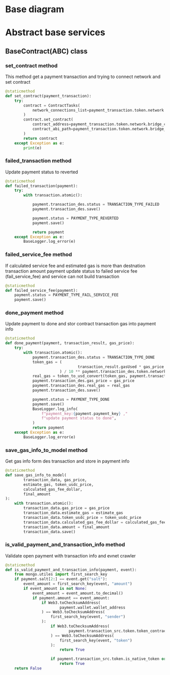 # Base diagram

# Abstract base services

## BaseContract(ABC) class


### set_contract method
This method get a payment transaction and trying to connect network and set contract

```python
@staticmethod
def set_contract(payment_transaction):
    try:
        contract = ContractTasks(
            network_connections_list=payment_transaction.token.network.connections.all()
        )
        contract.set_contract(
            contract_address=payment_transaction.token.network.bridge_contract_address,
            contract_abi_path=payment_transaction.token.network.bridge_contract_abi
        )
        return contract
    except Exception as e:
        print(e)
```
### failed_transaction method
Update payment status to reverted
```python
@staticmethod
def failed_transaction(payment):
    try:
        with transaction.atomic():

            payment.transaction_des.status = TRANSACTION_TYPE_FAILED
            payment.transaction_des.save()

            payment.status = PAYMENT_TYPE_REVERTED
            payment.save()

            return payment
    except Exception as e:
        BaseLogger.log_error(e)
```

### failed_service_fee method
If calculated service fee and estimated gas is more than destnation transaction amount 
payment update status to failed service fee (fail_service_fee)
and service can not build transaction

```python
@staticmethod
def failed_service_fee(payment):
    payment.status = PAYMENT_TYPE_FAIL_SERVICE_FEE
    payment.save()
```

### done_payment method
Update payment to done and stor contract transaction gas into payment info

```python
@staticmethod
def done_payment(payment, transaction_result, gas_price):
    try:
        with transaction.atomic():
            payment.transaction_des.status = TRANSACTION_TYPE_DONE
            token_gas = (
                                transaction_result.gasUsed * gas_price
                        ) / 10 ** payment.transaction_des.token.network.decimal_digits
            real_gas = token_to_usd_convert(token_gas, payment.transaction_des.token.network.symbol)
            payment.transaction_des.gas_price = gas_price
            payment.transaction_des.real_gas = real_gas
            payment.transaction_des.save()

            payment.status = PAYMENT_TYPE_DONE
            payment.save()
            BaseLogger.log_info(
                f"payment_key:{payment.payment_key} ,"
                f"update payment status to done",
            )
            return payment
    except Exception as e:
        BaseLogger.log_error(e)
```
### save_gas_info_to_model method
Get gas info form des transaction and store in payment info
```python
@staticmethod
def save_gas_info_to_model(
        transaction_data, gas_price,
        estimate_gas, token_usdc_price,
        calculated_gas_fee_dollar,
        final_amount
):
    with transaction.atomic():
        transaction_data.gas_price = gas_price
        transaction_data.estimate_gas = estimate_gas
        transaction_data.token_usdc_price = token_usdc_price
        transaction_data.calculated_gas_fee_dollar = calculated_gas_fee_dollar
        transaction_data.amount = final_amount
        transaction_data.save()
```

### is_valid_payment_and_transaction_info method
Validate open payment with transaction info and evnet crawler

```python
@staticmethod
def is_valid_payment_and_transaction_info(payment, event):
    from mongo.utiles import first_search_key
    if payment.salt[2:] == event.get("salt"):
        event_amount = first_search_key(event, "amount")
        if event_amount is not None:
            event_amount = event_amount.to_decimal()
            if payment.amount == event_amount:
                if Web3.toChecksumAddress(
                        payment.wallet.wallet_address
                ) == Web3.toChecksumAddress(
                    first_search_key(event, "sender")
                ):
                    if Web3.toChecksumAddress(
                            payment.transaction_src.token.token_contract_address
                    ) == Web3.toChecksumAddress(
                        first_search_key(event, "token")
                    ):
                        return True

                    if payment.transaction_src.token.is_native_token or payment.transaction_des.token.is_native_token:
                        return True
    return False
```
